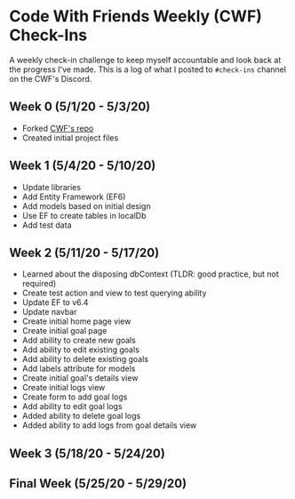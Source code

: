 # Code With Friends Weekly (CWF) Check-Ins
A weekly check-in challenge to keep myself accountable and look back at the progress I've made.
This is a log of what I posted to `#check-ins` channel on the CWF's Discord.

## Week 0 (5/1/20 - 5/3/20)
* Forked [CWF's repo](https://github.com/ScottKwang/CodeWithFriends-Spring2020)
* Created initial project files

## Week 1 (5/4/20 - 5/10/20)
* Update libraries
* Add Entity Framework (EF6)
* Add models based on initial design
* Use EF to create tables in localDb
* Add test data

## Week 2 (5/11/20 - 5/17/20)
* Learned about the disposing dbContext (TLDR: good practice, but not required)
* Create test action and view to test querying ability
* Update EF to v6.4
* Update navbar
* Create initial home page view
* Create initial goal page
* Add ability to create new goals
* Add ability to edit existing goals
* Add ability to delete existing goals
* Add labels attribute for models
* Create initial goal's details view
* Create initial logs view
* Create form to add goal logs
* Add ability to edit goal logs
* Added ability to delete goal logs
* Added ability to add logs from goal details view

## Week 3 (5/18/20 - 5/24/20)

## Final Week (5/25/20 - 5/29/20)
